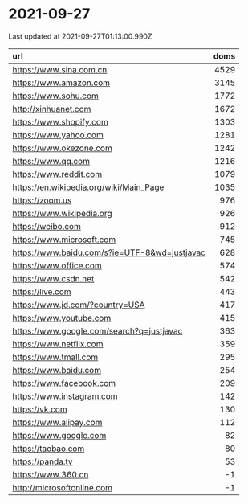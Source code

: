 # 2021-09-27

<!-- BEGIN -->
Last updated at 2021-09-27T01:13:00.990Z

url | doms
:- | -:
https://www.sina.com.cn | 4529
https://www.amazon.com | 3145
https://www.sohu.com | 1772
http://xinhuanet.com | 1672
https://www.shopify.com | 1303
https://www.yahoo.com | 1281
https://www.okezone.com | 1242
https://www.qq.com | 1216
https://www.reddit.com | 1079
https://en.wikipedia.org/wiki/Main_Page | 1035
https://zoom.us | 976
https://www.wikipedia.org | 926
https://weibo.com | 912
https://www.microsoft.com | 745
https://www.baidu.com/s?ie=UTF-8&wd=justjavac | 628
https://www.office.com | 574
https://www.csdn.net | 542
https://live.com | 443
https://www.jd.com/?country=USA | 417
https://www.youtube.com | 415
https://www.google.com/search?q=justjavac | 363
https://www.netflix.com | 359
https://www.tmall.com | 295
https://www.baidu.com | 254
https://www.facebook.com | 209
https://www.instagram.com | 142
https://vk.com | 130
https://www.alipay.com | 112
https://www.google.com | 82
https://taobao.com | 80
https://panda.tv | 53
https://www.360.cn | -1
http://microsoftonline.com | -1
<!-- END -->
